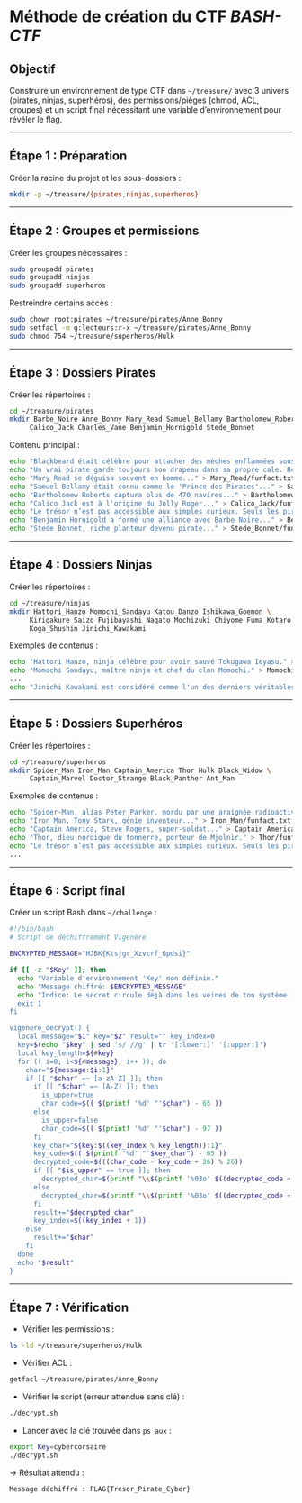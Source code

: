 # Méthode de création du CTF *BASH-CTF*

## Objectif
Construire un environnement de type CTF dans `~/treasure/` avec 3 univers (pirates, ninjas, superhéros), des permissions/pièges (chmod, ACL, groupes) et un script final nécessitant une variable d’environnement pour révéler le flag.

---

## Étape 1 : Préparation
Créer la racine du projet et les sous-dossiers :
```bash
mkdir -p ~/treasure/{pirates,ninjas,superheros}
```

---

## Étape 2 : Groupes et permissions
Créer les groupes nécessaires :
```bash
sudo groupadd pirates
sudo groupadd ninjas
sudo groupadd superheros
```

Restreindre certains accès :

```bash
sudo chown root:pirates ~/treasure/pirates/Anne_Bonny
sudo setfacl -m g:lecteurs:r-x ~/treasure/pirates/Anne_Bonny
sudo chmod 754 ~/treasure/superheros/Hulk
```

---

## Étape 3 : Dossiers Pirates
Créer les répertoires :
```bash
cd ~/treasure/pirates
mkdir Barbe_Noire Anne_Bonny Mary_Read Samuel_Bellamy Bartholomew_Roberts \
     Calico_Jack Charles_Vane Benjamin_Hornigold Stede_Bonnet
```

Contenu principal :
```bash
echo "Blackbeard était célèbre pour attacher des mèches enflammées sous son chapeau pour effrayer ses ennemis." > Barbe_Noire/funfact.txt
echo "Un vrai pirate garde toujours son drapeau dans sa propre cale. Retourne à ton logis et hisse-le haut." > Anne_Bonny/funfact.txt
echo "Mary Read se déguisa souvent en homme..." > Mary_Read/funfact.txt
echo "Samuel Bellamy était connu comme le 'Prince des Pirates'..." > Samuel_Bellamy/funfact.txt
echo "Bartholomew Roberts captura plus de 470 navires..." > Bartholomew_Roberts/funfact.txt
echo "Calico Jack est à l'origine du Jolly Roger..." > Calico_Jack/funfact.txt
echo "Le trésor n’est pas accessible aux simples curieux. Seuls les pirates peuvent ouvrir la voie." > Charles_Vane/funfact.txt
echo "Benjamin Hornigold a formé une alliance avec Barbe Noire..." > Benjamin_Hornigold/funfact.txt
echo "Stede Bonnet, riche planteur devenu pirate..." > Stede_Bonnet/funfact.txt
```

---

## Étape 4 : Dossiers Ninjas
Créer les répertoires :
```bash
cd ~/treasure/ninjas
mkdir Hattori_Hanzo Momochi_Sandayu Katou_Danzo Ishikawa_Goemon \
     Kirigakure_Saizo Fujibayashi_Nagato Mochizuki_Chiyome Fuma_Kotaro \
     Koga_Shushin Jinichi_Kawakami
```

Exemples de contenus :
```bash
echo "Hattori Hanzo, ninja célèbre pour avoir sauvé Tokugawa Ieyasu." > Hattori_Hanzo/funfact.txt
echo "Momochi Sandayu, maître ninja et chef du clan Momochi." > Momochi_Sandayu/funfact.txt
...
echo "Jinichi Kawakami est considéré comme l'un des derniers véritables ninjas." > Jinichi_Kawakami/funfact.txt
```

---

## Étape 5 : Dossiers Superhéros
Créer les répertoires :
```bash
cd ~/treasure/superheros
mkdir Spider_Man Iron_Man Captain_America Thor Hulk Black_Widow \
     Captain_Marvel Doctor_Strange Black_Panther Ant_Man
```

Exemples de contenus :
```bash
echo "Spider-Man, alias Peter Parker, mordu par une araignée radioactive." > Spider_Man/funfact.txt
echo "Iron Man, Tony Stark, génie inventeur..." > Iron_Man/funfact.txt
echo "Captain America, Steve Rogers, super-soldat..." > Captain_America/funfact.txt
echo "Thor, dieu nordique du tonnerre, porteur de Mjolnir." > Thor/funfact.txt
echo "Le trésor n’est pas accessible aux simples curieux. Seuls les pirates peuvent ouvrir la voie." > Hulk/funfact.txt
...
```

---
## Étape 6 : Script final
Créer un script Bash dans `~/challenge` :
```bash
#!/bin/bash
# Script de déchiffrement Vigenère

ENCRYPTED_MESSAGE="HJBK{Ktsjgr_Xzvcrf_Gpdsi}"

if [[ -z "$Key" ]]; then
  echo "Variable d'environnement 'Key' non définie."
  echo "Message chiffré: $ENCRYPTED_MESSAGE"
  echo "Indice: Le secret circule déjà dans les veines de ton système (regarde l>
  exit 1
fi

vigenere_decrypt() {
  local message="$1" key="$2" result="" key_index=0
  key=$(echo "$key" | sed 's/ //g' | tr '[:lower:]' '[:upper:]')
  local key_length=${#key}
  for (( i=0; i<${#message}; i++ )); do
    char="${message:$i:1}"
    if [[ "$char" =~ [a-zA-Z] ]]; then
      if [[ "$char" =~ [A-Z] ]]; then
        is_upper=true
        char_code=$(( $(printf '%d' "'$char") - 65 ))
      else
        is_upper=false
        char_code=$(( $(printf '%d' "'$char") - 97 ))
      fi
      key_char="${key:$((key_index % key_length)):1}"
      key_code=$(( $(printf '%d' "'$key_char") - 65 ))
      decrypted_code=$(((char_code - key_code + 26) % 26))
      if [[ "$is_upper" == true ]]; then
        decrypted_char=$(printf "\\$(printf '%03o' $((decrypted_code + 65)))")
      else
        decrypted_char=$(printf "\\$(printf '%03o' $((decrypted_code + 97)))")
      fi
      result+="$decrypted_char"
      key_index=$((key_index + 1))
    else
      result+="$char"
    fi
  done
  echo "$result"
}
```

---
## Étape 7 : Vérification
* Vérifier les permissions :
```bash
ls -ld ~/treasure/superheros/Hulk
```
* Vérifier ACL :
```bash
getfacl ~/treasure/pirates/Anne_Bonny
```
* Vérifier le script (erreur attendue sans clé) :
```bash
./decrypt.sh
```
* Lancer avec la clé trouvée dans `ps aux` :
```bash
export Key=cybercorsaire
./decrypt.sh
```

→ Résultat attendu :
```
Message déchiffré : FLAG{Tresor_Pirate_Cyber}
```
